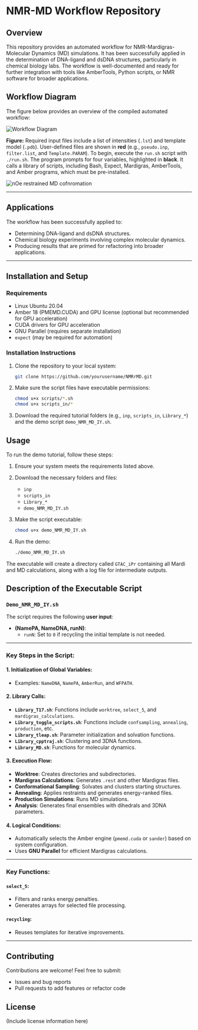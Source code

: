 # NMR-MD Workflow Repository

## Overview

This repository provides an automated workflow for NMR-Mardigras-Molecular Dynamics (MD) simulations. It has been successfully applied in the determination of DNA-ligand and dsDNA structures, particularly in chemical biology labs. The workflow is well-documented and ready for further integration with tools like AmberTools, Python scripts, or NMR software for broader applications.

## Workflow Diagram

The figure below provides an overview of the compiled automated workflow:

![Workflow Diagram](../doc/Exe%20flowchart.png)

**Figure:** Required input files include a list of intensities (`.lst`) and template model (`.pdb`). User-defined files are shown in **red** (e.g., `pseudo.inp`, `filter.list`, and `Template.PARAM`). To begin, execute the `run.sh` script with `./run.sh`. The program prompts for four variables, highlighted in **black**. It calls a library of scripts, including Bash, Expect, Mardigras, AmberTools, and Amber programs, which must be pre-installed.

![nOe restrained MD cofnromation](../doc/nOe_restrained_MD_conformation.gif)

---

## Applications

The workflow has been successfully applied to:
- Determining DNA-ligand and dsDNA structures.
- Chemical biology experiments involving complex molecular dynamics.
- Producing results that are primed for refactoring into broader applications.

---

## Installation and Setup

### Requirements
- Linux Ubuntu 20.04
- Amber 18 (PMEMD.CUDA) and GPU license (optional but recommended for GPU acceleration)
- CUDA drivers for GPU acceleration
- GNU Parallel (requires separate installation)
- `expect` (may be required for automation)

### Installation Instructions
1. Clone the repository to your local system:
    ```bash
    git clone https://github.com/yourusername/NMRrMD.git
    ```
2. Make sure the script files have executable permissions:
    ```bash
    chmod u+x scripts/*.sh
    chmod u+x scripts_in/*
    ```

3. Download the required tutorial folders (e.g., `inp`, `scripts_in`, `Library_*`) and the demo script `demo_NMR_MD_IY.sh`.


## Usage

To run the demo tutorial, follow these steps:

1. Ensure your system meets the requirements listed above.
2. Download the necessary folders and files:
    - `inp`
    - `scripts_in`
    - `Library_*`
    - `demo_NMR_MD_IY.sh`

3. Make the script executable:
    ```bash
    chmod u+x demo_NMR_MD_IY.sh
    ```

4. Run the demo:
    ```bash
    ./demo_NMR_MD_IY.sh
    ```

The executable will create a directory called `GTAC_iPr` containing all Mardi and MD calculations, along with a log file for intermediate outputs.

## Description of the Executable Script

### `Demo_NMR_MD_IY.sh`

The script requires the following **user input**:
- **(NamePA, NameDNA, runN)**:
  - `runN`: Set to `0` if recycling the initial template is not needed.

---

### Key Steps in the Script:

#### 1. Initialization of Global Variables:
- Examples: `NameDNA`, `NamePA`, `AmberRun`, and `WFPATH`.

#### 2. Library Calls:
- **`Library_T17.sh`**: Functions include `worktree`, `select_5`, and `mardigras_calculations`.
- **`Library_toggle_scripts.sh`**: Functions include `confsampling`, `annealing`, `production`, etc.
- **`Library_tleap.sh`**: Parameter initialization and solvation functions.
- **`Library_cpptraj.sh`**: Clustering and 3DNA functions.
- **`Library_MD.sh`**: Functions for molecular dynamics.

#### 3. Execution Flow:
- **Worktree**: Creates directories and subdirectories.
- **Mardigras Calculations**: Generates `.rest` and other Mardigras files.
- **Conformational Sampling**: Solvates and clusters starting structures.
- **Annealing**: Applies restraints and generates energy-ranked files.
- **Production Simulations**: Runs MD simulations.
- **Analysis**: Generates final ensembles with dihedrals and 3DNA parameters.

#### 4. Logical Conditions:
- Automatically selects the Amber engine (`pmemd.cuda` or `sander`) based on system configuration.
- Uses **GNU Parallel** for efficient Mardigras calculations.

---

### Key Functions:

#### `select_5`:
- Filters and ranks energy penalties.
- Generates arrays for selected file processing.

#### `recycling`:
- Reuses templates for iterative improvements.

---

## Contributing

Contributions are welcome! Feel free to submit:
- Issues and bug reports
- Pull requests to add features or refactor code

## License

(Include license information here)
